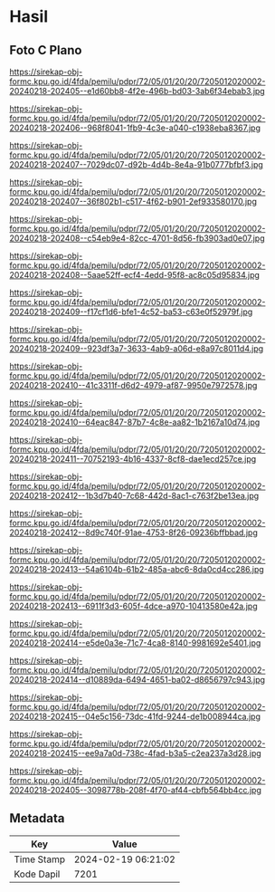 # Hasil

## Foto C Plano

https://sirekap-obj-formc.kpu.go.id/4fda/pemilu/pdpr/72/05/01/20/20/7205012020002-20240218-202405--e1d60bb8-4f2e-496b-bd03-3ab6f34ebab3.jpg

https://sirekap-obj-formc.kpu.go.id/4fda/pemilu/pdpr/72/05/01/20/20/7205012020002-20240218-202406--968f8041-1fb9-4c3e-a040-c1938eba8367.jpg

https://sirekap-obj-formc.kpu.go.id/4fda/pemilu/pdpr/72/05/01/20/20/7205012020002-20240218-202407--7029dc07-d92b-4d4b-8e4a-91b0777bfbf3.jpg

https://sirekap-obj-formc.kpu.go.id/4fda/pemilu/pdpr/72/05/01/20/20/7205012020002-20240218-202407--36f802b1-c517-4f62-b901-2ef933580170.jpg

https://sirekap-obj-formc.kpu.go.id/4fda/pemilu/pdpr/72/05/01/20/20/7205012020002-20240218-202408--c54eb9e4-82cc-4701-8d56-fb3903ad0e07.jpg

https://sirekap-obj-formc.kpu.go.id/4fda/pemilu/pdpr/72/05/01/20/20/7205012020002-20240218-202408--5aae52ff-ecf4-4edd-95f8-ac8c05d95834.jpg

https://sirekap-obj-formc.kpu.go.id/4fda/pemilu/pdpr/72/05/01/20/20/7205012020002-20240218-202409--f17cf1d6-bfe1-4c52-ba53-c63e0f52979f.jpg

https://sirekap-obj-formc.kpu.go.id/4fda/pemilu/pdpr/72/05/01/20/20/7205012020002-20240218-202409--923df3a7-3633-4ab9-a06d-e8a97c8011d4.jpg

https://sirekap-obj-formc.kpu.go.id/4fda/pemilu/pdpr/72/05/01/20/20/7205012020002-20240218-202410--41c3311f-d6d2-4979-af87-9950e7972578.jpg

https://sirekap-obj-formc.kpu.go.id/4fda/pemilu/pdpr/72/05/01/20/20/7205012020002-20240218-202410--64eac847-87b7-4c8e-aa82-1b2167a10d74.jpg

https://sirekap-obj-formc.kpu.go.id/4fda/pemilu/pdpr/72/05/01/20/20/7205012020002-20240218-202411--70752193-4b16-4337-8cf8-dae1ecd257ce.jpg

https://sirekap-obj-formc.kpu.go.id/4fda/pemilu/pdpr/72/05/01/20/20/7205012020002-20240218-202412--1b3d7b40-7c68-442d-8ac1-c763f2be13ea.jpg

https://sirekap-obj-formc.kpu.go.id/4fda/pemilu/pdpr/72/05/01/20/20/7205012020002-20240218-202412--8d9c740f-91ae-4753-8f26-09236bffbbad.jpg

https://sirekap-obj-formc.kpu.go.id/4fda/pemilu/pdpr/72/05/01/20/20/7205012020002-20240218-202413--54a6104b-61b2-485a-abc6-8da0cd4cc286.jpg

https://sirekap-obj-formc.kpu.go.id/4fda/pemilu/pdpr/72/05/01/20/20/7205012020002-20240218-202413--6911f3d3-605f-4dce-a970-10413580e42a.jpg

https://sirekap-obj-formc.kpu.go.id/4fda/pemilu/pdpr/72/05/01/20/20/7205012020002-20240218-202414--e5de0a3e-71c7-4ca8-8140-9981692e5401.jpg

https://sirekap-obj-formc.kpu.go.id/4fda/pemilu/pdpr/72/05/01/20/20/7205012020002-20240218-202414--d10889da-6494-4651-ba02-d8656797c943.jpg

https://sirekap-obj-formc.kpu.go.id/4fda/pemilu/pdpr/72/05/01/20/20/7205012020002-20240218-202415--04e5c156-73dc-41fd-9244-de1b008944ca.jpg

https://sirekap-obj-formc.kpu.go.id/4fda/pemilu/pdpr/72/05/01/20/20/7205012020002-20240218-202415--ee9a7a0d-738c-4fad-b3a5-c2ea237a3d28.jpg

https://sirekap-obj-formc.kpu.go.id/4fda/pemilu/pdpr/72/05/01/20/20/7205012020002-20240218-202405--3098778b-208f-4f70-af44-cbfb564bb4cc.jpg


## Metadata

| Key        | Value               |
| ---------- | ------------------- |
| Time Stamp | 2024-02-19 06:21:02 |
| Kode Dapil | 7201                |



